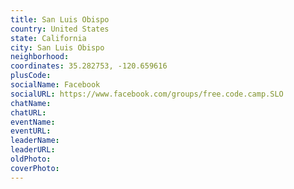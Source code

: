 ```yaml
---
title: San Luis Obispo
country: United States
state: California
city: San Luis Obispo
neighborhood: 
coordinates: 35.282753, -120.659616
plusCode:
socialName: Facebook
socialURL: https://www.facebook.com/groups/free.code.camp.SLO
chatName:
chatURL:
eventName:
eventURL:
leaderName:
leaderURL:
oldPhoto: 
coverPhoto:
---
```

